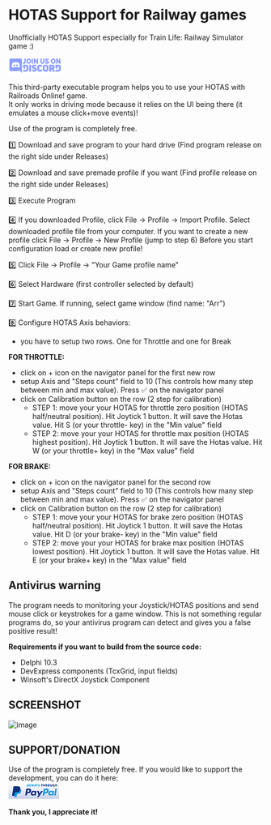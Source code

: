 # HOTAS Support for Railway games
Unofficially HOTAS Support especially for Train Life: Railway Simulator game :)

[![N|Solid](https://github.com/Vandorr/HOTASSupport/blob/main/images/join-us-on-discord.png)](https://discord.gg/VvsMfJWjyp)

This third-party executable program helps you to use your HOTAS with Railroads Online! game.\
It only works in driving mode because it relies on the UI being there (it emulates a mouse click+move events)!

Use of the program is completely free. 

1️⃣  Download and save program to your hard drive (Find program release on the right side under Releases) 

2️⃣  Download and save premade profile if you want (Find profile release on the right side under Releases) 

3️⃣  Execute Program

4️⃣  If you downloaded Profile, click File -> Profile -> Import Profile. Select downloaded profile file from your computer. 
       If you want to create a new profile click File -> Profile -> New Profile (jump to step 6)
       Before you start configuration load or create new profile!

5️⃣  Click File -> Profile -> "Your Game profile name"

6️⃣  Select Hardware (first controller selected by default)

7️⃣  Start Game. If running, select game window (find name: "Arr")

8️⃣  Configure HOTAS Axis behaviors:
- you have to setup two rows. One for Throttle and one for Break

**FOR THROTTLE:**
- click on + icon on the navigator panel for the first new row
- setup Axis and "Steps count" field to 10 (This controls how many step between min and max value). Press ✅ on the navigator panel
- click on Calibration button on the row (2 step for calibration)
  - STEP 1: move your your HOTAS for throttle zero position (HOTAS half/neutral position). Hit Joytick 1 button. It will save the Hotas value. Hit S (or your throttle- key) in the "Min value" field
  - STEP 2: move your your HOTAS for throttle max position (HOTAS highest position). Hit Joytick 1 button. It will save the Hotas value. Hit W (or your throttle+ key) in the "Max value" field

**FOR BRAKE:**
- click on + icon on the navigator panel for the second row
- setup Axis and "Steps count" field to 10 (This controls how many step between min and max value). Press ✅ on the navigator panel
- click on Calibration button on the row (2 step for calibration)
  - STEP 1: move your your HOTAS for brake zero position (HOTAS half/neutral position). Hit Joytick 1 button. It will save the Hotas value. Hit D (or your brake- key) in the "Min value" field
  - STEP 2: move your your HOTAS for brake max position (HOTAS lowest position). Hit Joytick 1 button. It will save the Hotas value. Hit E (or your brake+ key) in the "Max value" field
 
## Antivirus warning
The program needs to monitoring your Joystick/HOTAS positions and send mouse click or keystrokes for a game window. This is not something regular programs do, so your antivirus program can detect and gives you a false positive result!

**Requirements if you want to build from the source code:**
- Delphi 10.3
- DevExpress components (TcxGrid, input fields)
- Winsoft's DirectX Joystick Component


## SCREENSHOT

![image](https://user-images.githubusercontent.com/990379/158072940-b34a78c1-a890-4564-b95c-056d971c1362.png)

## SUPPORT/DONATION

Use of the program is completely free. 
If you would like to support the development, you can do it here:\
[![N|Solid](https://github.com/Vandorr/HOTASSupport/blob/main/images/donate-through-paypal.png)](https://shorturl.at/bryT6 )

**Thank you, I appreciate it!**
